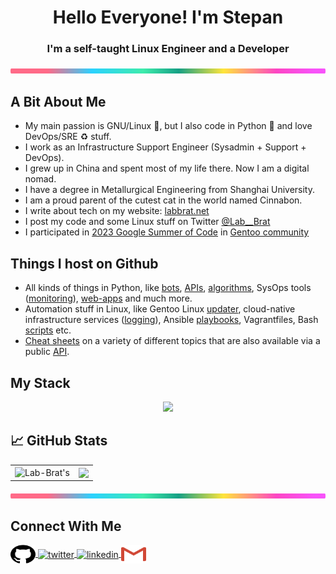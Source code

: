 <h1 align="center"> Hello Everyone! I'm Stepan</h1>

<h3 align="center"> I'm a self-taught Linux Engineer and a Developer </h3>
<p><a href="https://labbrat.net/blog/rainbow/"><img src="https://github.com/ArshErgon/ArshErgon/blob/main/assets/header/lineBar.png" width="100%" height="8px"/></a></p>


## A Bit About Me

* My main passion is GNU/Linux 🐧, but I also code in Python 🐍 and love DevOps/SRE ♻ stuff.
* I work as an Infrastructure Support Engineer (Sysadmin + Support + DevOps).
* I grew up in China and spent most of my life there. Now I am a digital nomad.
* I have a degree in Metallurgical Engineering from Shanghai University.
* I am a proud parent of the cutest cat in the world named Cinnabon.
* I write about tech on my website: [labbrat.net](https://labbrat.net)
* I post my code and some Linux stuff on Twitter [@Lab__Brat](https://twitter.com/Lab__Brat)
* I participated in [2023 Google Summer of Code](https://summerofcode.withgoogle.com/programs/2023/projects/GeVkDHOA) in [Gentoo community](https://blogs.gentoo.org/gsoc/2023/08/27/final-report-automated-gentoo-system-updater/)

## Things I host on Github
* All kinds of things in Python, like [bots](https://github.com/Lab-Brat/pebbles_bot), [APIs](https://github.com/Lab-Brat/shell_notes), [algorithms](https://github.com/Lab-Brat/tsp), SysOps tools ([monitoring](https://github.com/Lab-Brat/pyLookout)), [web-apps](https://github.com/Lab-Brat/flask_masque) and much more.
* Automation stuff in Linux, like Gentoo Linux [updater](https://github.com/Lab-Brat/gentoo_update), cloud-native infrastructure services ([logging](https://github.com/Lab-Brat/rsyslog_server)), Ansible [playbooks](https://github.com/Lab-Brat/ansible), Vagrantfiles, Bash [scripts](https://github.com/Lab-Brat/linux_scripts) etc.
* [Cheat sheets](https://github.com/Lab-Brat/cheatsheets) on a variety of different topics that are also available via a public [API](https://github.com/Lab-Brat/shell_notes).

## My Stack
<p align="center">
  <a href="https://skillicons.dev">
    <img src="https://skillicons.dev/icons?i=linux,vim,py,bash,rust,git,ansible,jenkins,githubactions,github,gitlab,kubernetes,docker,gcp,aws,postgres,cloudflare,nginx,flutter,js,html,css&perline=11" />
  </a>
</p>

## &#x1f4c8; GitHub Stats
<table align="center">
  <tr>
    <td>
      <a ><img align="center" src="https://github-readme-stats.vercel.app/api?username=Lab-Brat&show_icons=true&include_all_commits=true&show_icons=true&theme=swift&hide_border=true" alt=Lab-Brat's github stats" height="200" /></a>
    </td>
    <td>
      <a><img align="center" src="https://github-readme-stats.vercel.app/api/top-langs/?username=Lab-Brat&layout=compact&langs_count=8&count_private=true&theme=swift&hide_border=true" height="200"/></a>
    </td>
  </tr>
</table>

<p><a href="https://labbrat.net/blog/rainbow/"><img src="https://github.com/ArshErgon/ArshErgon/blob/main/assets/header/lineBar.png" width="100%" height="8px"/></a></p>

## Connect With Me

<p align="left">
  <a href="https://www.github.com/Lab-Brat" target="_blank">
    <img align="center" src="https://raw.githubusercontent.com/sagarchoudhary96/sagarchoudhary96/main/icons/github.svg" alt="github" height="30" width="40" />
  </a>
  <a href="https://twitter.com/Lab__Brat" target="_blank">
    <img align="center" src="https://raw.githubusercontent.com/rahuldkjain/github-profile-readme-generator/master/src/images/icons/Social/twitter.svg" alt="twitter" height="30" width="40" />
  </a>
  <a href="https://www.linkedin.com/in/stepan-kulikov-v/" target="_blank">
    <img align="center" src="https://raw.githubusercontent.com/rahuldkjain/github-profile-readme-generator/master/src/images/icons/Social/linked-in-alt.svg" alt="linkedin" height="30" width="40" />
  </a>
  <a href="mailto:labbrat_social@pm.me" target="_blank">
    <img align="center" src="https://raw.githubusercontent.com/sagarchoudhary96/sagarchoudhary96/main/icons/gmail.svg" alt="gmail" height="30" width="40" />
  </a>
</p>
<br>

